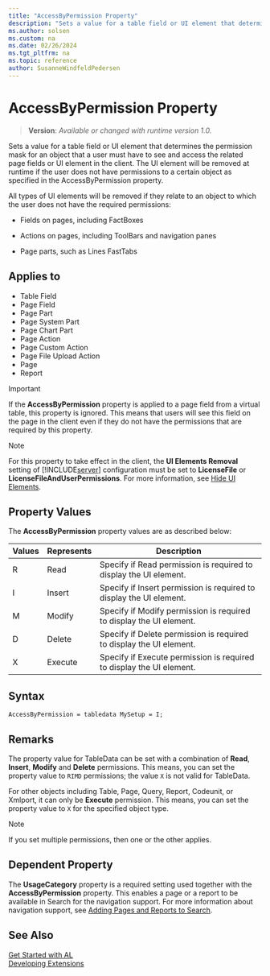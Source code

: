 ```yaml
---
title: "AccessByPermission Property"
description: "Sets a value for a table field or UI element that determines the permission mask for an object that a user must have to see and access the related page fields or UI element in the client."
ms.author: solsen
ms.custom: na
ms.date: 02/26/2024
ms.tgt_pltfrm: na
ms.topic: reference
author: SusanneWindfeldPedersen
---
```

[//]: # (START>DO_NOT_EDIT)
[//]: # (IMPORTANT:Do not edit any of the content between here and the END>DO_NOT_EDIT.)
[//]: # (Any modifications should be made in the .xml files in the ModernDev repo.)
# AccessByPermission Property
> **Version**: _Available or changed with runtime version 1.0._

Sets a value for a table field or UI element that determines the permission mask for an object that a user must have to see and access the related page fields or UI element in the client. The UI element will be removed at runtime if the user does not have permissions to a certain object as specified in the AccessByPermission property.

All types of UI elements will be removed if they relate to an object to which the user does not have the required permissions:

-   Fields on pages, including FactBoxes

-   Actions on pages, including ToolBars and navigation panes

-   Page parts, such as Lines FastTabs

   

## Applies to
-   Table Field
-   Page Field
-   Page Part
-   Page System Part
-   Page Chart Part
-   Page Action
-   Page Custom Action
-   Page File Upload Action
-   Page
-   Report

[//]: # (IMPORTANT: END>DO_NOT_EDIT)


> [!IMPORTANT]  
>  If the **AccessByPermission** property is applied to a page field from a virtual table, this property is ignored. This means that users will see this field on the page in the client even if they do not have the permissions that are required by this property.

> [!NOTE]  
>  For this property to take effect in the client, the **UI Elements Removal** setting of [!INCLUDE[server](../includes/server.md)] configuration must be set to **LicenseFile** or **LicenseFileAndUserPermissions**. For more information, see [Hide UI Elements](../../administration/hide-ui-elements.md).  

## Property Values  

The **AccessByPermission** property values are as described below: 

| Values   |Represents  |Description   |
|----------|------------|-------------------------------------------------------|
|R         |Read        |Specify if Read permission is required to display the UI element.|
|I         |Insert      |Specify if Insert permission is required to display the UI element.| 
|M         |Modify      |Specify if Modify permission is required to display the UI element.
|D         |Delete      |Specify if Delete permission is required to display the UI element.|
|X         |Execute     |Specify if Execute permission is required to display the UI element.|

## Syntax
```AL
AccessByPermission = tabledata MySetup = I; 
```

## Remarks

The property value for TableData can be set with a combination of **Read**, **Insert**, **Modify** and **Delete** permissions. This means, you can set the property value to ``RIMD`` permissions; the value ``X`` is not valid for TableData. 

For other objects including Table, Page, Query, Report, Codeunit, or Xmlport, it can only be **Execute** permission. This means, you can set the property value to ``X`` for the specified object type. 

> [!NOTE]  
>  If you set multiple permissions, then one or the other applies. 

## Dependent Property

The **UsageCategory** property is a required setting used together with the **AccessByPermission** property. This enables a page or a report to be available in Search for the navigation support. For more information about navigation support, see [Adding Pages and Reports to Search](../devenv-al-menusuite-functionality.md).  

## See Also  
[Get Started with AL](../devenv-get-started.md)  
[Developing Extensions](../devenv-dev-overview.md)  